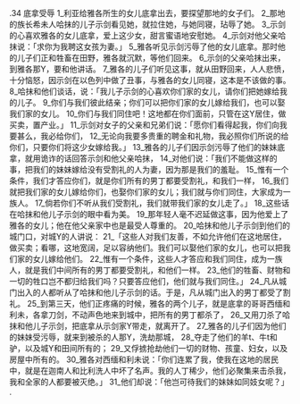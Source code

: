 .34 
底拿受辱 
1_利亚给雅各所生的女儿底拿出去，要探望那地的女子们。 2_那地的族长希未人哈抹的儿子示剑看见她，就拉住她，与她同寝，玷辱了她。 3_示剑的心喜欢雅各的女儿底拿，爱上这少女，甜言蜜语地安慰她。 4_示剑对他父亲哈抹说：「求你为我聘这女孩为妻。」 
5_雅各听见示剑污辱了他的女儿底拿。那时他的儿子们正和牲畜在田野，雅各就沉默，等他们回来。 6_示剑的父亲哈抹出来，到雅各那Y，要和他讲话。 7_雅各的儿子们听见这事，就从田野回来，人人悲愤，十分恼怒，因示剑在以色列中做了丑事，与雅各的女儿同寝，这本是不该做的事。 
8_哈抹和他们谈话，说：「我儿子示剑的心喜欢你们家的女儿，请你们把她嫁给我的儿子。 9_你们与我们彼此结亲；你们可以把你们家的女儿嫁给我们，也可以娶我们家的女儿。 10_你们与我们同住吧！这地都在你们面前，只管在这Y居住，做买卖，置产业。」 11_示剑对女子的父亲和兄弟们说：「愿你们看得起我，你们向我要甚么，我必给你们， 12_无论向我要多贵重的聘金和礼物，我必照你们所说的给你们，只要你们将这少女嫁给我。」 
13_雅各的儿子们因示剑污辱了他们的妹妹底拿，就用诡诈的话回答示剑和他父亲哈抹， 14_对他们说：「我们不能做这样的事，把我们的妹妹嫁给没有受割礼的人为妻，因为那是我们的羞耻。 15_惟有一个条件，我们才答应你们，就是你们所有的男丁都要受割礼，和我们一样， 16_我们就把我们家的女儿嫁给你们，也娶你们家的女儿；我们就与你们同住，大家成为一族人。 17_倘若你们不听从我们受割礼，我们就带我们家的女儿走了。」 
18_这些话在哈抹和他儿子示剑的眼中看为美。 19_那年轻人毫不迟延做这事，因为他爱上了雅各的女儿；他在他父亲家中也是最受人尊重的。 20_哈抹和他儿子示剑到他们的城门口，对城Y的人讲说： 21_「这些人对我们友善，不如允许他们在这地居住，做买卖；看哪，这地宽阔，足以容纳他们。我们可以娶他们家的女儿，也可以把我们家的女儿嫁给他们。 22_惟有一个条件，这些人才答应和我们同住，成为一族人，就是我们中间所有的男丁都要受割礼，和他们一样。 23_他们的牲畜、财物和一切的牲口岂不都归给我们吗？只要答应他们，他们就与我们同住。」 24_凡从城门出入的人都听从了哈抹和他儿子示剑的话。于是，凡从城门出入的男丁都受了割礼。 
25_到第三天，他们正疼痛的时候，雅各的两个儿子，就是底拿的哥哥西缅和利未，各拿刀剑，不动声色地来到城中，把所有的男丁都杀了， 26_又用刀杀了哈抹和他儿子示剑，把底拿从示剑家Y带走，就离开了。 27_雅各的儿子们因为他们的妹妹受污辱，就来到被杀的人那Y，洗劫那城， 28_夺走了他们的羊t、牛t和驴，以及城Y和田间所有的； 29_又俘掳抢劫他们一切的财物、孩童、妇女，以及房屋中所有的。 30_雅各对西缅和利未说：「你们连累了我，使我在这地的居民中，就是在迦南人和比利洗人中坏了名声。我的人丁稀少，他们必聚集来击杀我，我和全家的人都要被灭绝。」 31_他们却说：「他岂可待我们的妹妹如同妓女呢？」 
.